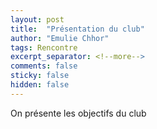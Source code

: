 ```yaml
---
layout: post
title:  "Présentation du club"
author: "Emulie Chhor"
tags: Rencontre
excerpt_separator: <!--more-->
comments: false
sticky: false
hidden: false
---
```


On présente les objectifs du club <!--more-->



